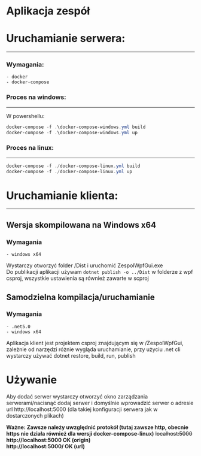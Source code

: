 ﻿# Aplikacja zespół

# Uruchamianie serwera:

---
### Wymagania:
    - docker
    - docker-compose
### Proces na windows:

---
W powershellu:
```powershell
docker-compose -f .\docker-compose-windows.yml build
docker-compose -f .\docker-compose-windows.yml up
```

### Proces na linux:

---
```powershell
docker-compose -f ./docker-compose-linux.yml build
docker-compose -f ./docker-compose-linux.yml up
```

# Uruchamianie klienta:

---

## Wersja skompilowana na Windows x64

### Wymagania
    - windows x64

Wystarczy otworzyć folder /Dist i uruchomić ZespolWpfGui.exe \
Do publikacji aplikacji używam `dotnet publish -o ../Dist` w folderze z wpf csproj, wszystkie ustawienia są również zawarte w scproj

## Samodzielna kompilacja/uruchamianie

### Wymagania
    - .net5.0
    - windows x64

Aplikacja klient jest projektem csproj znajdującym się w /ZespolWpfGui, zależnie od narzędzi różnie wygląda uruchamianie, przy użyciu .net cli wystarczy używać dotnet restore, build, run, publish

# Używanie

Aby dodać serwer wystarczy otworzyć okno zarządzania serwerami/nacisnąć dodaj serwer 
i domyślnie wprowadzić serwer o adresie url http://localhost:5000 (dla takiej konfiguracji serwera jak w dostarczonych plikach)

**Ważne: Zawsze należy uwzględnić protokół (tutaj zawsze http, obecnie https nie działa również dla wersji docker-compose-linux)**
~~localhost:5000~~\
**http://localhost:5000 OK (origin)**\
**http://localhost:5000/ OK (url)** 